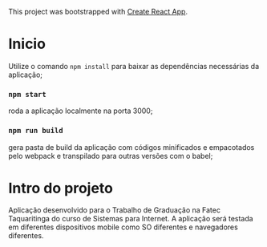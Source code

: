 This project was bootstrapped with [Create React App](https://github.com/facebook/create-react-app).

# Inicio

Utilize o comando `npm install` para baixar as dependências necessárias da aplicação;

### `npm start`
roda a aplicação localmente na porta 3000;

### `npm run build`
gera pasta de build da aplicação com códigos minificados e empacotados pelo webpack e transpilado para outras versões com o babel;

# Intro do projeto

Aplicação desenvolvido para o Trabalho de Graduação na Fatec Taquaritinga do curso de Sistemas para Internet.
A aplicação será testada em diferentes dispositivos mobile como SO diferentes e navegadores diferentes. 